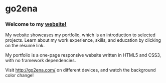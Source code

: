 # go2ena



### Welcome to my [website!](http://go2ena.com "go2ena.com")

My website showcases my portfolio, which is an introduction to selected projects. Learn about my work experience, skills, and education by clicking on the r&eacute;sum&eacute; link.

My portfolio is a one-page responsive website written in HTML5 and CSS3, with no framework dependencies.

Visit http://go2ena.com/ on different devices, and watch the background color change!
